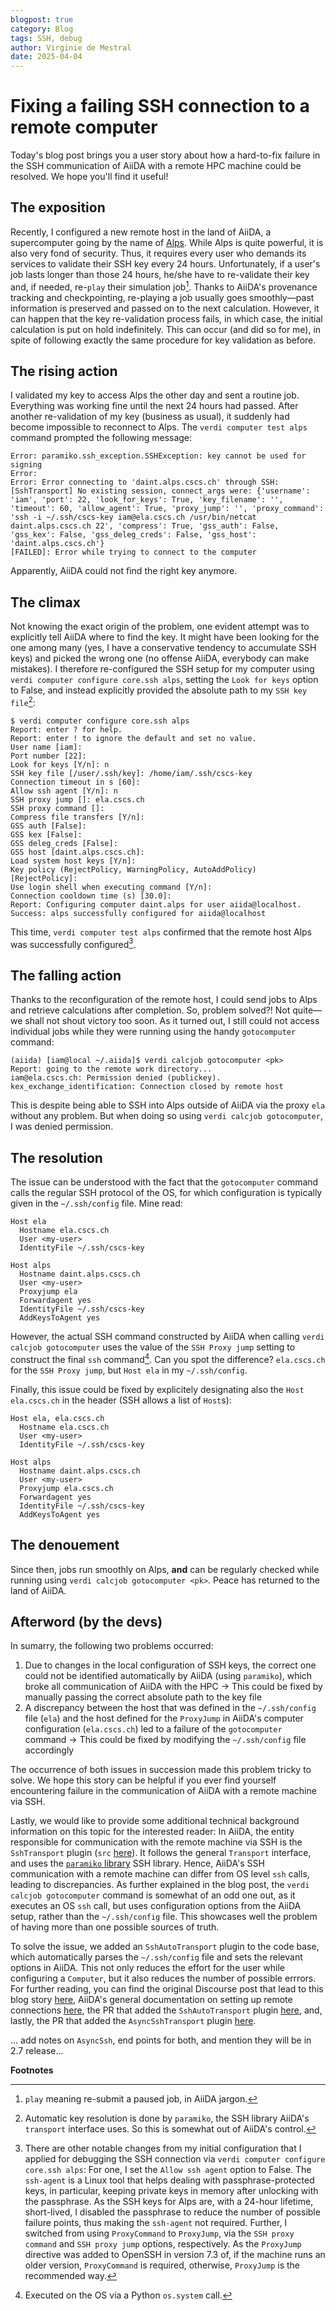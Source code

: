 ```yaml
---
blogpost: true
category: Blog
tags: SSH, debug
author: Virginie de Mestral
date: 2025-04-04
---
```


# Fixing a failing SSH connection to a remote computer

Today's blog post brings you a user story about how a hard-to-fix failure in the SSH communication of AiiDA with a remote HPC machine could be resolved.
We hope you'll find it useful!

## The exposition

Recently, I configured a new remote host in the land of AiiDA, a supercomputer going by the name of [Alps](https://www.cscs.ch/computers/alps).
While Alps is quite powerful, it is also very fond of security.
Thus, it requires every user who demands its services to validate their SSH key every 24 hours.
Unfortunately, if a user's job lasts longer than those 24 hours, he/she have to re-validate their key and, if needed, re-`play` their simulation job[^1].
Thanks to AiiDA's provenance tracking and checkpointing, re-playing a job usually goes smoothly—past information is preserved and passed on to the next calculation.
However, it can happen that the key re-validation process fails, in which case, the initial calculation is put on hold indefinitely.
This can occur (and did so for me), in spite of following exactly the same procedure for key validation as before.

## The rising action

I validated my key to access Alps the other day and sent a routine job.
Everything was working fine until the next 24 hours had passed.
After another re-validation of my key (business as usual), it suddenly had become impossible to reconnect to Alps.
The `verdi computer test alps` command prompted the following message:

```
Error: paramiko.ssh_exception.SSHException: key cannot be used for signing
Error:
Error: Error connecting to 'daint.alps.cscs.ch' through SSH: [SshTransport] No existing session, connect_args were: {'username': 'iam', 'port': 22, 'look_for_keys': True, 'key_filename': '', 'timeout': 60, 'allow_agent': True, 'proxy_jump': '', 'proxy_command': 'ssh -i ~/.ssh/cscs-key iam@ela.cscs.ch /usr/bin/netcat daint.alps.cscs.ch 22', 'compress': True, 'gss_auth': False, 'gss_kex': False, 'gss_deleg_creds': False, 'gss_host': 'daint.alps.cscs.ch'}
[FAILED]: Error while trying to connect to the computer
```

Apparently, AiiDA could not find the right key anymore.

## The climax

Not knowing the exact origin of the problem, one evident attempt was to explicitly tell AiiDA where to find the key.
It might have been looking for the one among many (yes, I have a conservative tendency to accumulate SSH keys) and picked the wrong one (no offense AiiDA, everybody can make mistakes).
I therefore re-configured the SSH setup for my computer using `verdi computer configure core.ssh alps`, setting the `Look for keys` option to False, and instead explicitly provided the absolute path to my `SSH key file`[^2]:

```
$ verdi computer configure core.ssh alps
Report: enter ? for help.
Report: enter ! to ignore the default and set no value.
User name [iam]:
Port number [22]:
Look for keys [Y/n]: n
SSH key file [/user/.ssh/key]: /home/iam/.ssh/cscs-key
Connection timeout in s [60]:
Allow ssh agent [Y/n]: n
SSH proxy jump []: ela.cscs.ch
SSH proxy command []:
Compress file transfers [Y/n]:
GSS auth [False]:
GSS kex [False]:
GSS deleg_creds [False]:
GSS host [daint.alps.cscs.ch]:
Load system host keys [Y/n]:
Key policy (RejectPolicy, WarningPolicy, AutoAddPolicy) [RejectPolicy]:
Use login shell when executing command [Y/n]:
Connection cooldown time (s) [30.0]:
Report: Configuring computer daint.alps for user aiida@localhost.
Success: alps successfully configured for aiida@localhost
```

This time, `verdi computer test alps` confirmed that the remote host Alps was successfully configured[^3].

## The falling action

Thanks to the reconfiguration of the remote host, I could send jobs to Alps and retrieve calculations after completion.
So, problem solved?! Not quite—we shall not shout victory too soon.
As it turned out, I still could not access individual jobs while they were running using the handy `gotocomputer` command:

```
(aiida) [iam@local ~/.aiida]$ verdi calcjob gotocomputer <pk>
Report: going to the remote work directory...
iam@ela.cscs.ch: Permission denied (publickey).
kex_exchange_identification: Connection closed by remote host
```

This is despite being able to SSH into Alps outside of AiiDA via the proxy `ela` without any problem.
But when doing so using `verdi calcjob gotocomputer`, I was denied permission.

## The resolution

The issue can be understood with the fact that the `gotocomputer` command calls the regular SSH protocol of the OS, for which configuration is typically given in the `~/.ssh/config` file.
Mine read:

```
Host ela
  Hostname ela.cscs.ch
  User <my-user>
  IdentityFile ~/.ssh/cscs-key

Host alps
  Hostname daint.alps.cscs.ch
  User <my-user>
  Proxyjump ela
  Forwardagent yes
  IdentityFile ~/.ssh/cscs-key
  AddKeysToAgent yes
```

However, the actual SSH command constructed by AiiDA when calling `verdi calcjob gotocomputer` uses the value of the `SSH Proxy jump` setting to construct the final `ssh` command[^4].
Can you spot the difference?
`ela.cscs.ch` for the `SSH Proxy jump`, but `Host ela` in my `~/.ssh/config`.

Finally, this issue could be fixed by explicitely designating also the `Host ela.cscs.ch` in the header (SSH allows a list of `Host`s):

```
Host ela, ela.cscs.ch
  Hostname ela.cscs.ch
  User <my-user>
  IdentityFile ~/.ssh/cscs-key

Host alps
  Hostname daint.alps.cscs.ch
  User <my-user>
  Proxyjump ela.cscs.ch
  Forwardagent yes
  IdentityFile ~/.ssh/cscs-key
  AddKeysToAgent yes
```

## The denouement

Since then, jobs run smoothly on Alps, **and** can be regularly checked while running using `verdi calcjob gotocomputer <pk>`.
Peace has returned to the land of AiiDA.

## Afterword (by the devs)

In sumarry, the following two problems occurred:

1. Due to changes in the local configuration of SSH keys, the correct one could not be identified automatically by AiiDA (using `paramiko`), which broke all communication of AiiDA with the HPC &rarr; This could be fixed by manually passing the correct absolute path to the key file
2. A discrepancy between the host that was defined in the `~/.ssh/config` file (`ela`) and the host defined for the `ProxyJump` in AiiDA's computer configuration (`ela.cscs.ch`) led to a failure of the `gotocomputer` command &rarr; This could be fixed by modifying the `~/.ssh/config` file accordingly

The occurrence of both issues in succession made this problem tricky to solve.
We hope this story can be helpful if you ever find yourself encountering failure in the communication of AiiDA with a remote machine via SSH.

Lastly, we would like to provide some additional technical background information on this topic for the interested reader:
In AiiDA, the entity responsible for communication with the remote machine via SSH is the `SshTransport` plugin
(`src` [here](https://github.com/aiidateam/aiida-core/blob/660fec70ef43a64be7edae3c12f0a0fd5ef84349/src/aiida/transports/plugins/ssh.py#L65)).
It follows the general `Transport` interface, and uses the [`paramiko` library](https://github.com/paramiko/paramiko) SSH library.
Hence, AiiDA's SSH communication with a remote machine can differ from OS level `ssh` calls, leading to discrepancies.
As further explained in the blog post, the `verdi calcjob gotocomputer` command is somewhat of an odd one out, as it executes an OS `ssh` call, but uses configuration options from the AiiDA setup, rather than the `~/.ssh/config` file.
This showcases well the problem of having more than one possible sources of truth.

To solve the issue, we added an `SshAutoTransport` plugin to the code base, which automatically parses the `~/.ssh/config` file and sets the relevant options in AiiDA.
This not only reduces the effort for the user while configuring a `Computer`, but it also reduces the number of possible errrors.
For further reading, you can find
the original Discourse post that lead to this blog story
[here](https://aiida.discourse.group/t/disconnection-from-remote-machine-permission-denied/583),
AiiDA's general documentation on setting up remote connections
[here](https://aiida.readthedocs.io/projects/aiida-core/en/stable/howto/ssh.html),
the PR that added the `SshAutoTransport` plugin
[here](https://github.com/aiidateam/aiida-core/pull/6154/),
and, lastly, the PR that added the `AsyncSshTransport` plugin
[here](https://github.com/aiidateam/aiida-core/pull/6626).

... add notes on `AsyncSsh`, end points for both, and mention they will be in 2.7 release...

**Footnotes**

[^1]: `play` meaning re-submit a paused job, in AiiDA jargon.
[^2]: Automatic key resolution is done by `paramiko`, the SSH library AiiDA's `transport` interface uses. So this is somewhat out of AiiDA's control.
[^3]: There are other notable changes from my initial configuration that I applied for debugging the SSH connection via `verdi computer configure core.ssh alps`:
  For one, I set the `Allow ssh agent` option to False.
  The `ssh-agent` is a Linux tool that helps dealing with passphrase-protected keys, in particular, keeping private keys in memory after unlocking with the passphrase.
  As the SSH keys for Alps are, with a 24-hour lifetime, short-lived, I disabled the passphrase to reduce the number of possible failure points, thus making the `ssh-agent` not required.
  Further, I switched from using `ProxyCommand` to `ProxyJump`, via the `SSH proxy command` and `SSH proxy jump` options, respectively.
  As the `ProxyJump` directive was added to OpenSSH in version 7.3 of, if the machine runs an older version, `ProxyCommand` is required, otherwise, `ProxyJump` is the recommended way.
[^4]: Executed on the OS via a Python `os.system` call.
